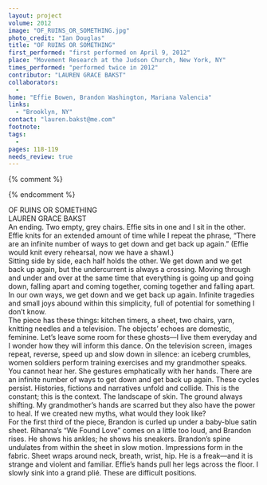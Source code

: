 ```yaml
---
layout: project
volume: 2012
image: "OF_RUINS_OR_SOMETHING.jpg"
photo_credit: "Ian Douglas"
title: "OF RUINS OR SOMETHING"
first_performed: "first performed on April 9, 2012"
place: "Movement Research at the Judson Church, New York, NY"
times_performed: "performed twice in 2012"
contributor: "LAUREN GRACE BAKST"
collaborators: 
  - 
home: "Effie Bowen, Brandon Washington, Mariana Valencia"
links: 
  - "Brooklyn, NY"
contact: "lauren.bakst@me.com"
footnote: 
tags: 
  - 
pages: 118-119
needs_review: true
---
```


{% comment %} 

{% endcomment %}

 OF RUINS OR SOMETHING  
 LAUREN GRACE BAKST  
 An ending. Two empty, grey chairs. Effie sits in one and I sit in the other. Effie knits for an extended amount of time while I repeat the phrase, “There are an infinite number of ways to get down and get back up again.” (Effie would knit every rehearsal, now we have a shawl.)  
 Sitting side by side, each half holds the other. We get down and we get back up again, but the undercurrent is always a crossing. Moving through and under and over at the same time that everything is going up and going down, falling apart and coming together, coming together and falling apart. In our own ways, we get down and we get back up again. Infinite tragedies and small joys abound within this simplicity, full of potential for something I don’t know.  
 The piece has these things: kitchen timers, a sheet, two chairs, yarn, knitting needles and a television. The objects’ echoes are domestic, feminine. Let’s leave some room for these ghosts—I live them everyday and I wonder how they will inform this dance. On the television screen, images repeat, reverse, speed up and slow down in silence: an iceberg crumbles, women soldiers perform training exercises and my grandmother speaks. You cannot hear her. She gestures emphatically with her hands. There are an infinite number of ways to get down and get back up again. These cycles persist. Histories, fictions and narratives unfold and collide. This is the constant; this is the context. The landscape of skin. The ground always shifting. My grandmother’s hands are scarred but they also have the power to heal. If we created new myths, what would they look like?  
 For the first third of the piece, Brandon is curled up under a baby-blue satin sheet. Rihanna’s “We Found Love” comes on a little too loud, and Brandon rises. He shows his ankles; he shows his sneakers. Brandon’s spine undulates from within the sheet in slow motion. Impressions form in the fabric. Sheet wraps around neck, breath, wrist, hip. He is a freak—and it is strange and violent and familiar. Effie’s hands pull her legs across the floor. I slowly sink into a grand plié. These are difficult positions. 
